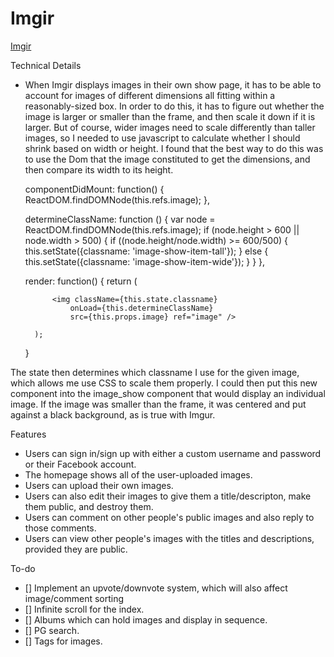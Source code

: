 # Imgir

[Imgir][heroku]

[heroku]: http://imgir.herokuapp.com

Technical Details

- When Imgir displays images in their own show page, it has to be able to account for images of different dimensions all fitting within a reasonably-sized box. In order to do this, it has to figure out whether the image is larger or smaller than the frame, and then scale it down if it is larger. But of course, wider images need to scale differently than taller images, so I needed to use javascript to calculate whether I should shrink based on width or height. I found that the best way to do this was to use the Dom that the image constituted to get the dimensions, and then compare its width to its height.

	componentDidMount: function() {
		ReactDOM.findDOMNode(this.refs.image);
	},


	determineClassName: function () {
		var node = ReactDOM.findDOMNode(this.refs.image);
		if (node.height > 600 || node.width > 500) {
			if ((node.height/node.width) >= 600/500) {
					this.setState({classname: 'image-show-item-tall'});
			} else {
				this.setState({classname: 'image-show-item-wide'});
			}
		}
	},

	render: function() {
		return (
	
			<img className={this.state.classname}
				onLoad={this.determineClassName}
				src={this.props.image} ref="image" />
	
		);
	}

The state then determines which classname I use for the given image, which allows me use CSS to scale them properly. I could then put this new component into the image_show component that would display an individual image. If the image was smaller than the frame, it was centered and put against a black background, as is true with Imgur.

Features

- Users can sign in/sign up with either a custom username and password or their Facebook account.
- The homepage shows all of the user-uploaded images.
- Users can upload their own images.
- Users can also edit their images to give them a title/descripton, make them public, and destroy them.
- Users can comment on other people's public images and also reply to those comments.
- Users can view other people's images with the titles and descriptions, provided they are public.


To-do

- [] Implement an upvote/downvote system, which will also affect image/comment sorting
- [] Infinite scroll for the index.
- [] Albums which can hold images and display in sequence.
- [] PG search.
- [] Tags for images.
